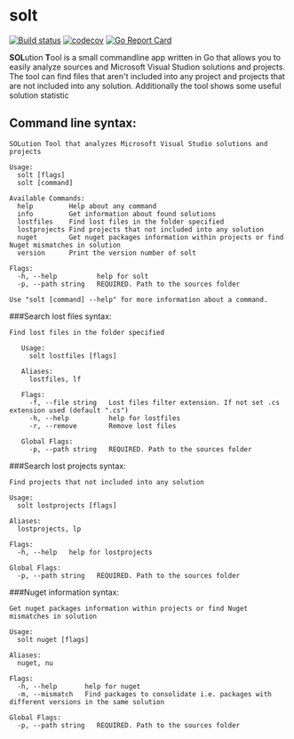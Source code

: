solt
====

[![Build status](https://ci.appveyor.com/api/projects/status/tgx6ai9erbgfq2ij?svg=true)](https://ci.appveyor.com/project/aegoroff/solt) [![codecov](https://codecov.io/gh/aegoroff/solt/branch/master/graph/badge.svg)](https://codecov.io/gh/aegoroff/solt) [![Go Report Card](https://goreportcard.com/badge/github.com/aegoroff/solt)](https://goreportcard.com/report/github.com/aegoroff/solt)

**SOL**ution **T**ool is a small commandline app written in Go that allows you to easily analyze
sources and Microsoft Visual Studion solutions and projects.
The tool can find files that aren't included into any project and projects that
are not included into any solution. Additionally the tool shows some useful
solution statistic

Command line syntax:
--------------------
```
SOLution Tool that analyzes Microsoft Visual Studio solutions and projects

Usage:
  solt [flags]
  solt [command]

Available Commands:
  help         Help about any command
  info         Get information about found solutions
  lostfiles    Find lost files in the folder specified
  lostprojects Find projects that not included into any solution
  nuget        Get nuget packages information within projects or find Nuget mismatches in solution
  version      Print the version number of solt

Flags:
  -h, --help          help for solt
  -p, --path string   REQUIRED. Path to the sources folder

Use "solt [command] --help" for more information about a command.
```
###Search lost files syntax:

```
Find lost files in the folder specified
   
   Usage:
     solt lostfiles [flags]
   
   Aliases:
     lostfiles, lf
   
   Flags:
     -f, --file string   Lost files filter extension. If not set .cs extension used (default ".cs")
     -h, --help          help for lostfiles
     -r, --remove        Remove lost files
   
   Global Flags:
     -p, --path string   REQUIRED. Path to the sources folder
```
###Search lost projects syntax:
```
Find projects that not included into any solution

Usage:
  solt lostprojects [flags]

Aliases:
  lostprojects, lp

Flags:
  -h, --help   help for lostprojects

Global Flags:
  -p, --path string   REQUIRED. Path to the sources folder
```
###Nuget information syntax:
```
Get nuget packages information within projects or find Nuget mismatches in solution

Usage:
  solt nuget [flags]

Aliases:
  nuget, nu

Flags:
  -h, --help       help for nuget
  -m, --mismatch   Find packages to consolidate i.e. packages with different versions in the same solution

Global Flags:
  -p, --path string   REQUIRED. Path to the sources folder
```